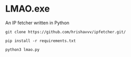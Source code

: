 # LMAO.exe
An IP fetcher written in Python

```git clone https://github.com/hrishavvv/ipfetcher.git/```

```pip install -r requirements.txt```

```python3 lmao.py```
